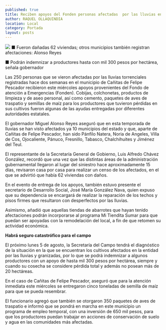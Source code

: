 ```yaml
---
published: true
title: Reciben apoyos del Fonden personas afectadas  por las lluvias en Cañitas de Felipe Pescador
author: RAQUEL OLLAQUINDIA
location: Local
category: Portada
layout: posts
---
```


![](http://i.imgur.com/8EGXd0Gm.jpg)
■ Fueron dañadas 62 viviendas; otros municipios también registran afectaciones: Alonso Reyes

■ Podrán indemnizar a productores hasta con mil 300 pesos por hectárea, señala gobernador

Las 250 personas que se vieron afectadas por las lluvias torrenciales registradas hace dos semanas en el municipio de Cañitas de Felipe Pescador recibieron este miércoles apoyos provenientes del Fondo de atención a Emergencias (Fonden). 
Cobijas, colchonetas, productos de limpieza y de aseo personal, así como cemento, paquetes de aves de traspatio y semillas de maíz para los productores que tuvieron pérdidas en sus cultivos fueron algunas de las ayudas entregadas por diferentes autoridades estatales.

El gobernador Miguel Alonso Reyes aseguró que en esta temporada de lluvias se han visto afectados ya 10 municipios del estado y que, aparte de Cañitas de Felipe Pescador, han sido Pánfilo Natera, Noria de Angeles, Villa de Cos, Ojocaliente, Pánuco, Fresnillo, Tabasco, Chalchihuites y Jiménez del Teul.

El representante de la Secretaría General de Gobierno, Luis Alfredo Chávez González, recordó que una vez que las distintas áreas de la administración gubernamental llegaron al lugar del siniestro hace aproximadamente 15 días, revisaron casa por casa para realizar un censo de los afectados, en el que se advirtió que había 62 viviendas con daños.

En el evento de entrega de los apoyos, también estuvo presente el secretario de Desarrollo Social, José María González Nava, quien expuso que su dependencia se encargará de realizar la reparación de los techos y pisos firmes que resultaron con desperfectos por las lluvias.

Asimismo, añadió que aquellas tiendas de abarrotes que hayan tenido afectaciones podrán incorporarse al programa Mi Tiendita Sumar para que puedan ser apoyadas con la remodelación del local, a fin de que retomen su actividad económica.

**Habrá seguro catastrófico para el campo**

El próximo lunes 5 de agosto, la Secretaría del Campo tendrá el diagnóstico de la situación en la que se encuentran los cultivos afectados en la entidad por las lluvias y granizadas, por lo que se podrá indemnizar a algunos productores con un apoyo de hasta mil 300 pesos por hectárea, siempre y cuando su cosecha se considere pérdida total y además no posean más de 20 hectáreas.

En el caso de Cañitas de Felipe Pescador, aseguró que para la atención inmediata este miércoles se entregaron cinco toneladas de semilla de maíz para que se pueda resembrar.

El funcionario agregó que también se otorgaron 350 paquetes de aves de traspatio e informó que se pondrá en marcha en este municipio un programa de empleo temporal, con una inversión de 650 mil pesos, para que los productores puedan trabajar en acciones de conservación de suelo y agua en las comunidades más afectadas.
